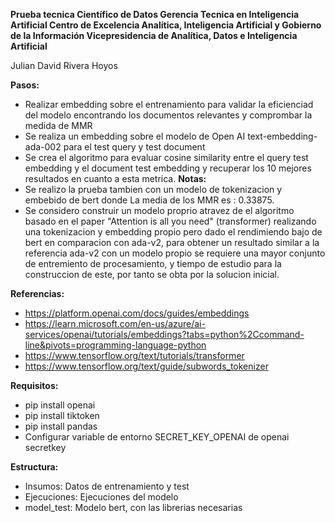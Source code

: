 **Prueba tecnica Científico de Datos Gerencia Tecnica en Inteligencia Artificial
Centro de Excelencia Analítica, Inteligencia Artificial y Gobierno de la Información
Vicepresidencia de Analítica, Datos e Inteligencia Artificial**

Julian David Rivera Hoyos

**Pasos:**
- Realizar embedding sobre el entrenamiento para validar la eficienciad del modelo encontrando los documentos relevantes y comprombar la medida de MMR
- Se realiza un embedding sobre el modelo de Open AI text-embedding-ada-002 para el test query y test document
- Se crea el algoritmo para evaluar cosine similarity entre el query test embedding y el document test embedding y recuperar los 10 mejores resultados en cuanto a esta metrica.
**Notas:**
- Se realizo la prueba tambien con un modelo de tokenizacion y embebido de bert donde La media de los MMR es : 0.33875.
- Se considero construir un modelo proprio atravez de el algoritmo basado en el paper "Attention is all you need" (transformer) realizando una tokenizacion y embedding propio pero dado el rendimiendo bajo de bert en comparacion con ada-v2, para obtener un resultado similar a la referencia ada-v2 con un modelo propio se requiere una mayor conjunto de entremiento de procesamiento, y tiempo de estudio para la construccion de este, por tanto se obta por la solucion inicial.

**Referencias:**
- https://platform.openai.com/docs/guides/embeddings
- https://learn.microsoft.com/en-us/azure/ai-services/openai/tutorials/embeddings?tabs=python%2Ccommand-line&pivots=programming-language-python
- https://www.tensorflow.org/text/tutorials/transformer
- https://www.tensorflow.org/text/guide/subwords_tokenizer
  
**Requisitos:**
- pip install openai
- pip install tiktoken
- pip install pandas
- Configurar variable de entorno SECRET_KEY_OPENAI de openai secretkey
  
**Estructura:**
  - Insumos: Datos de entrenamiento y test
  - Ejecuciones: Ejecuciones del modelo
  - model_test: Modelo bert, con las librerias necesarias
